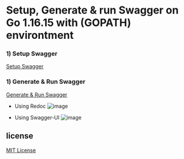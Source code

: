 # Setup, Generate & run Swagger on Go 1.16.15 with (GOPATH) environtment

### 1) Setup Swagger
[Setup Swagger](https://github.com/denitiawan/research-swagger-gopath-nethttp/blob/main/readmepage/1-go-swagger-setup.md)


### 1) Generate & Run Swagger
[Generate & Run Swagger](https://github.com/denitiawan/research-swagger-gopath-nethttp/blob/main/readmepage/2-go-swagger-generate-run.md)

- Using Redoc
![image](https://github.com/denitiawan/research-swagger-gopath-nethttp/assets/11941308/07cea373-f020-46fb-bdd5-5d8584c9c910)

- Using Swagger-UI
![image](https://github.com/denitiawan/research-swagger-gopath-nethttp/assets/11941308/1dc36bff-9c26-408b-8532-7baf9dac3e7c)

## license
[MIT License](LICENSE)
